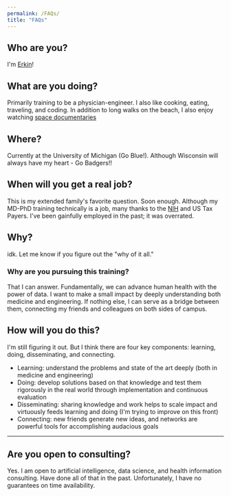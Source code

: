 ```yaml
---
permalink: /FAQs/
title: "FAQs"
---
```


## Who are you?
I'm [Erkin](https://otles-notes.ghost.io/about/)!

## What are you doing?
Primarily training to be a physician-engineer. I also like cooking, eating, traveling, and coding. In addition to long walks on the beach, I also enjoy watching [space documentaries](https://en.wikipedia.org/wiki/Moon_Machines)

## Where?
Currently at the University of Michigan (Go Blue!). Although Wisconsin will always have my heart - Go Badgers!!

## When will you get a real job?
This is my extended family's favorite question. Soon enough. Although my MD-PhD training technically is a job, many thanks to the [NIH](https://nigms.nih.gov/training/instpredoc/Pages/PredocOverview-MSTP.aspx) and US Tax Payers. I've been gainfully employed in the past; it was overrated.

## Why?
idk. Let me know if you figure out the "why of it all."

### Why are you pursuing this training?
That I can answer. Fundamentally, we can advance human health with the power of data. I want to make a small impact by deeply understanding both medicine and engineering. If nothing else, I can serve as a bridge between them, connecting my friends and colleagues on both sides of campus.

## How will you do this?
I'm still figuring it out. But I think there are four key components: learning, doing, disseminating, and connecting. 
- Learning: understand the problems and state of the art deeply (both in medicine and engineering)
- Doing: develop solutions based on that knowledge and test them rigorously in the real world through implementation and continuous evaluation
- Disseminating: sharing knowledge and work helps to scale impact and virtuously feeds learning and doing (I'm trying to improve on this front)
- Connecting: new friends generate new ideas, and networks are powerful tools for accomplishing audacious goals

---

## Are you open to consulting?
Yes. I am open to artificial intelligence, data science, and health information consulting. Have done all of that in the past. Unfortunately, I have no guarantees on time availability.
